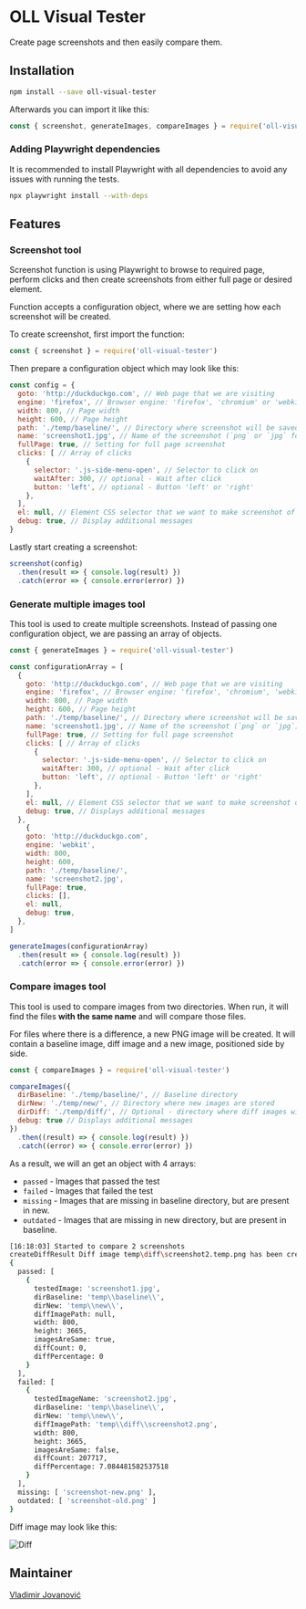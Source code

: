 # OLL Visual Tester
Create page screenshots and then easily compare them.

## Installation
```bash
npm install --save oll-visual-tester
```

Afterwards you can import it like this:

```js
const { screenshot, generateImages, compareImages } = require('oll-visual-tester')
```

### Adding Playwright dependencies
It is recommended to install Playwright with all dependencies to avoid any
issues with running the tests.

```bash
npx playwright install --with-deps
```

## Features

### Screenshot tool
Screenshot function is using Playwright to browse to required page, perform
clicks and then create screenshots from either full page or desired element.

Function accepts a configuration object, where we are setting how each
screenshot will be created.

To create screenshot, first import the function:

```js
const { screenshot } = require('oll-visual-tester')
```

Then prepare a configuration object which may look like this:

```js
const config = {
  goto: 'http://duckduckgo.com', // Web page that we are visiting
  engine: 'firefox', // Browser engine: 'firefox', 'chromium' or 'webkit'
  width: 800, // Page width
  height: 600, // Page height
  path: './temp/baseline/', // Directory where screenshot will be saved
  name: 'screenshot1.jpg', // Name of the screenshot (`png` or `jpg` format)
  fullPage: true, // Setting for full page screenshot
  clicks: [ // Array of clicks
    {
      selector: '.js-side-menu-open', // Selector to click on
      waitAfter: 300, // optional - Wait after click
      button: 'left', // optional - Button 'left' or 'right'
    },
  ],
  el: null, // Element CSS selector that we want to make screenshot of
  debug: true, // Display additional messages
}
```

Lastly start creating a screenshot:

```js
screenshot(config)
  .then(result => { console.log(result) })
  .catch(error => { console.error(error) })
```

### Generate multiple images tool
This tool is used to create multiple screenshots. Instead of passing one
configuration object, we are passing an array of objects.

```js
const { generateImages } = require('oll-visual-tester')

const configurationArray = [
  {
    goto: 'http://duckduckgo.com', // Web page that we are visiting
    engine: 'firefox', // Browser engine: 'firefox', 'chromium', 'webkit'
    width: 800, // Page width
    height: 600, // Page height
    path: './temp/baseline/', // Directory where screenshot will be saved
    name: 'screenshot1.jpg', // Name of the screenshot (`png` or `jpg`)
    fullPage: true, // Setting for full page screenshot
    clicks: [ // Array of clicks
      {
        selector: '.js-side-menu-open', // Selector to click on
        waitAfter: 300, // optional - Wait after click
        button: 'left', // optional - Button 'left' or 'right'
      },
    ],
    el: null, // Element CSS selector that we want to make screenshot of
    debug: true, // Displays additional messages
  },
    {
    goto: 'http://duckduckgo.com',
    engine: 'webkit',
    width: 800,
    height: 600,
    path: './temp/baseline/',
    name: 'screenshot2.jpg',
    fullPage: true,
    clicks: [],
    el: null,
    debug: true,
  },
]

generateImages(configurationArray)
  .then(result => { console.log(result) })
  .catch(error => { console.error(error) })
```

### Compare images tool
This tool is used to compare images from two directories. When run, it will
find the files **with the same name** and will compare those files.

For files where there is a difference, a new PNG image will be created. It will
contain a baseline image, diff image and a new image, positioned side by side.

```js
const { compareImages } = require('oll-visual-tester')

compareImages({
  dirBaseline: './temp/baseline/', // Baseline directory
  dirNew: './temp/new/', // Directory where new images are stored
  dirDiff: './temp/diff/', // Optional - directory where diff images will be stored
  debug: true // Displays additional messages
})
  .then((result) => { console.log(result) })
  .catch((error) => { console.error(error) })
```

As a result, we will an get an object with 4 arrays:
- `passed` - Images that passed the test
- `failed` - Images that failed the test
- `missing` - Images that are missing in baseline directory, but are present in new.
- `outdated` - Images that are missing in new directory, but are present in baseline.

```bash
[16:18:03] Started to compare 2 screenshots
createDiffResult Diff image temp\diff\screenshot2.temp.png has been created
{
  passed: [
    {
      testedImage: 'screenshot1.jpg',
      dirBaseline: 'temp\\baseline\\',
      dirNew: 'temp\\new\\',
      diffImagePath: null,
      width: 800,
      height: 3665,
      imagesAreSame: true,
      diffCount: 0,
      diffPercentage: 0
    }
  ],
  failed: [
    {
      testedImageName: 'screenshot2.jpg',
      dirBaseline: 'temp\\baseline\\',
      dirNew: 'temp\\new\\',
      diffImagePath: 'temp\\diff\\screenshot2.png',
      width: 800,
      height: 3665,
      imagesAreSame: false,
      diffCount: 207717,
      diffPercentage: 7.084481582537518
    }
  ],
  missing: [ 'screenshot-new.png' ],
  outdated: [ 'screenshot-old.png' ]
}
```

Diff image may look like this:

![Diff](./static/diff-screenshot.png)

## Maintainer
[Vladimir Jovanović](https://github.com/Vlasterx)
